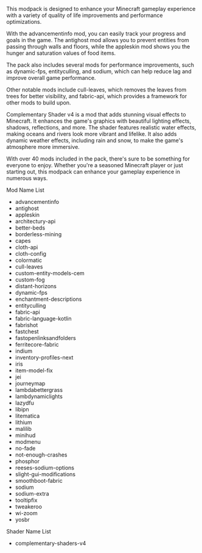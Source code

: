 This modpack is designed to enhance your Minecraft gameplay experience with a variety of quality of life improvements and performance optimizations.

With the advancementinfo mod, you can easily track your progress and goals in the game. The antighost mod allows you to prevent entities from passing through walls and floors, while the appleskin mod shows you the hunger and saturation values of food items.

The pack also includes several mods for performance improvements, such as dynamic-fps, entityculling, and sodium, which can help reduce lag and improve overall game performance.

Other notable mods include cull-leaves, which removes the leaves from trees for better visibility, and fabric-api, which provides a framework for other mods to build upon.

Complementary Shader v4 is a mod that adds stunning visual effects to Minecraft. It enhances the game's graphics with beautiful lighting effects, shadows, reflections, and more. The shader features realistic water effects, making oceans and rivers look more vibrant and lifelike. It also adds dynamic weather effects, including rain and snow, to make the game's atmosphere more immersive.

With over 40 mods included in the pack, there's sure to be something for everyone to enjoy. Whether you're a seasoned Minecraft player or just starting out, this modpack can enhance your gameplay experience in numerous ways.


Mod Name List
- advancementinfo
- antighost
- appleskin
- architectury-api
- better-beds
- borderless-mining
- capes
- cloth-api
- cloth-config
- colormatic
- cull-leaves
- custom-entity-models-cem
- custom-fog
- distant-horizons
- dynamic-fps
- enchantment-descriptions
- entityculling
- fabric-api
- fabric-language-kotlin
- fabrishot
- fastchest
- fastopenlinksandfolders
- ferritecore-fabric
- indium
- inventory-profiles-next
- iris
- item-model-fix
- jei
- journeymap
- lambdabettergrass
- lambdynamiclights
- lazydfu
- libipn
- litematica
- lithium
- malilib
- minihud
- modmenu
- no-fade
- not-enough-crashes
- phosphor
- reeses-sodium-options
- slight-gui-modifications
- smoothboot-fabric
- sodium
- sodium-extra
- tooltipfix
- tweakeroo
- wi-zoom
- yosbr

Shader Name List
- complementary-shaders-v4